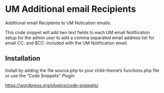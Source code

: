 # UM Additional email Recipients
Additional email Recipients to UM Notication emails.

This code snippet will add two text fields to each UM email Notification setup for the admin user to add a comma separated email address list for email CC: and BCC: included with the UM Notification email.

## Installation
Install by adding the file source.php to your child-theme’s functions.php file
or use the “Code Snippets” Plugin

https://wordpress.org/plugins/code-snippets/
